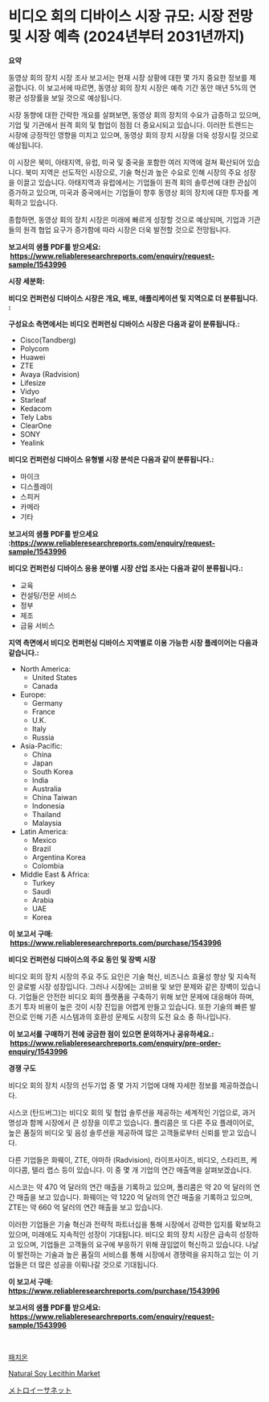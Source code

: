 <p><h1>비디오 회의 디바이스 시장 규모: 시장 전망 및 시장 예측 (2024년부터 2031년까지)</h1></p><p><strong>요약</strong></p>
<p><p>동영상 회의 장치 시장 조사 보고서는 현재 시장 상황에 대한 몇 가지 중요한 정보를 제공합니다. 이 보고서에 따르면, 동영상 회의 장치 시장은 예측 기간 동안 매년 5%의 연평균 성장률을 보일 것으로 예상됩니다.</p><p>시장 동향에 대한 간략한 개요를 살펴보면, 동영상 회의 장치의 수요가 급증하고 있으며, 기업 및 기관에서 원격 회의 및 협업이 점점 더 중요시되고 있습니다. 이러한 트렌드는 시장에 긍정적인 영향을 미치고 있으며, 동영상 회의 장치 시장을 더욱 성장시킬 것으로 예상됩니다.</p><p>이 시장은 북미, 아태지역, 유럽, 미국 및 중국을 포함한 여러 지역에 걸쳐 확산되어 있습니다. 북미 지역은 선도적인 시장으로, 기술 혁신과 높은 수요로 인해 시장의 주요 성장을 이끌고 있습니다. 아태지역과 유럽에서는 기업들이 원격 회의 솔루션에 대한 관심이 증가하고 있으며, 미국과 중국에서는 기업들이 향후 동영상 회의 장치에 대한 투자를 계획하고 있습니다.</p><p>종합하면, 동영상 회의 장치 시장은 미래에 빠르게 성장할 것으로 예상되며, 기업과 기관들의 원격 협업 요구가 증가함에 따라 시장은 더욱 발전할 것으로 전망됩니다.</p></p>
<p><strong>보고서의 샘플 PDF를 받으세요: &nbsp;<a href="https://www.reliableresearchreports.com/enquiry/request-sample/1543996">https://www.reliableresearchreports.com/enquiry/request-sample/1543996</a></strong></p>
<p><strong>시장 세분화:</strong></p>
<p><strong> 비디오 컨퍼런싱 디바이스 시장은 개요, 배포, 애플리케이션 및 지역으로 더 분류됩니다. :</strong></p>
<p><strong>구성요소 측면에서는 비디오 컨퍼런싱 디바이스 시장은 다음과 같이 분류됩니다.:</strong></p>
<p><ul><li>Cisco(Tandberg)</li><li>Polycom</li><li>Huawei</li><li>ZTE</li><li>Avaya (Radvision)</li><li>Lifesize</li><li>Vidyo</li><li>Starleaf</li><li>Kedacom</li><li>Tely Labs</li><li>ClearOne</li><li>SONY</li><li>Yealink</li></ul></p>
<p><strong> 비디오 컨퍼런싱 디바이스 유형별 시장 분석은 다음과 같이 분류됩니다.:</strong></p>
<p><ul><li>마이크</li><li>디스플레이</li><li>스피커</li><li>카메라</li><li>기타</li></ul></p>
<p><strong>보고서의 샘플 PDF를 받으세요 :<a href="https://www.reliableresearchreports.com/enquiry/request-sample/1543996">https://www.reliableresearchreports.com/enquiry/request-sample/1543996</a></strong></p>
<p><strong> 비디오 컨퍼런싱 디바이스 응용 분야별 시장 산업 조사는 다음과 같이 분류됩니다.:</strong></p>
<p><ul><li>교육</li><li>컨설팅/전문 서비스</li><li>정부</li><li>제조</li><li>금융 서비스</li></ul></p>
<p><strong>지역 측면에서 비디오 컨퍼런싱 디바이스 지역별로 이용 가능한 시장 플레이어는 다음과 같습니다.:</strong></p>
<p><ul>
    <li>
        North America:
        <ul>
            <li>United States</li>
            <li>Canada</li>
        </ul>
    </li>
    <li>
        Europe:
        <ul>
            <li>Germany</li>
            <li>France</li>
            <li>U.K.</li>
            <li>Italy</li>
            <li>Russia</li>
        </ul>
    </li>
    <li>
        Asia-Pacific:
        <ul>
            <li>China</li>
            <li>Japan</li>
            <li>South Korea</li>
            <li>India</li>
            <li>Australia</li>
            <li>China Taiwan</li>
            <li>Indonesia</li>
            <li>Thailand</li>
            <li>Malaysia</li>
        </ul>
    </li>
    <li>
        Latin America:
        <ul>
            <li>Mexico</li>
            <li>Brazil</li>
            <li>Argentina Korea</li>
            <li>Colombia</li>
        </ul>
    </li>
    <li>
        Middle East & Africa:
        <ul>
            <li>Turkey</li>
            <li>Saudi</li>
            <li>Arabia</li>
            <li>UAE</li>
            <li>Korea</li>
        </ul>
    </li>
    </ul></p>
<p><strong>이 보고서 구매: &nbsp;<a href="https://www.reliableresearchreports.com/purchase/1543996">https://www.reliableresearchreports.com/purchase/1543996</a></strong></p>
<p><strong>비디오 컨퍼런싱 디바이스의 주요 동인 및 장벽 시장</strong></p>
<p><p>비디오 회의 장치 시장의 주요 주도 요인은 기술 혁신, 비즈니스 효율성 향상 및 지속적인 글로벌 시장 성장입니다. 그러나 시장에는 고비용 및 보안 문제와 같은 장벽이 있습니다. 기업들은 안전한 비디오 회의 플랫폼을 구축하기 위해 보안 문제에 대응해야 하며, 초기 투자 비용이 높은 것이 시장 진입을 어렵게 만들고 있습니다. 또한 기술의 빠른 발전으로 인해 기존 시스템과의 호환성 문제도 시장의 도전 요소 중 하나입니다.</p></p>
<p><strong>이 보고서를 구매하기 전에 궁금한 점이 있으면 문의하거나 공유하세요.: &nbsp;<a href="https://www.reliableresearchreports.com/enquiry/pre-order-enquiry/1543996">https://www.reliableresearchreports.com/enquiry/pre-order-enquiry/1543996</a></strong></p>
<p><strong>경쟁 구도</strong></p>
<p><p>비디오 회의 장치 시장의 선두기업 중 몇 가지 기업에 대해 자세한 정보를 제공하겠습니다. </p><p>시스코 (탄드버그)는 비디오 회의 및 협업 솔루션을 제공하는 세계적인 기업으로, 과거 명성과 함께 시장에서 큰 성장을 이루고 있습니다. 폴리콤은 또 다른 주요 플레이어로, 높은 품질의 비디오 및 음성 솔루션을 제공하여 많은 고객들로부터 신뢰를 받고 있습니다. </p><p>다른 기업들은 화웨이, ZTE, 야마하 (Radvision), 라이프사이즈, 비디오, 스타리프, 케이다콤, 텔리 랩스 등이 있습니다. 이 중 몇 개 기업의 연간 매출액을 살펴보겠습니다. </p><p>시스코는 약 470 억 달러의 연간 매출을 기록하고 있으며, 폴리콤은 약 20 억 달러의 연간 매출을 보고 있습니다. 화웨이는 약 1220 억 달러의 연간 매출을 기록하고 있으며, ZTE는 약 660 억 달러의 연간 매출을 보고 있습니다. </p><p>이러한 기업들은 기술 혁신과 전략적 파트너십을 통해 시장에서 강력한 입지를 확보하고 있으며, 미래에도 지속적인 성장이 기대됩니다. 비디오 회의 장치 시장은 급속히 성장하고 있으며, 기업들은 고객들의 요구에 부응하기 위해 끊임없이 혁신하고 있습니다. 나날이 발전하는 기술과 높은 품질의 서비스를 통해 시장에서 경쟁력을 유지하고 있는 이 기업들은 더 많은 성공을 이뤄나갈 것으로 기대됩니다.</p></p>
<p><strong>이 보고서 구매: &nbsp; <a href="https://www.reliableresearchreports.com/purchase/1543996">https://www.reliableresearchreports.com/purchase/1543996</a></strong></p>
<p><strong>보고서의 샘플 PDF를 받으세요: &nbsp;<a href="https://www.reliableresearchreports.com/enquiry/request-sample/1543996">https://www.reliableresearchreports.com/enquiry/request-sample/1543996</a></strong><strong></strong></p>
<p>&nbsp;</p>
<p><p><a href="https://github.com/fernandotryO5lson96765/Market-Research-Report-List-1/blob/main/879686013382.md">패치온</a></p><p><a href="https://butternut-bug-553.notion.site/Natural-Soy-Lecithin-Market-Size-Reflecting-a-Forecast-Till-2031-Market-By-Type-By-Application-and-002dbfcecd0f48628ce158151ee8fcb1">Natural Soy Lecithin Market</a></p><p><a href="https://github.com/EmoryYundt1935/Market-Research-Report-List-1/blob/main/350954614266.md">メトロイーサネット</a></p></p>
